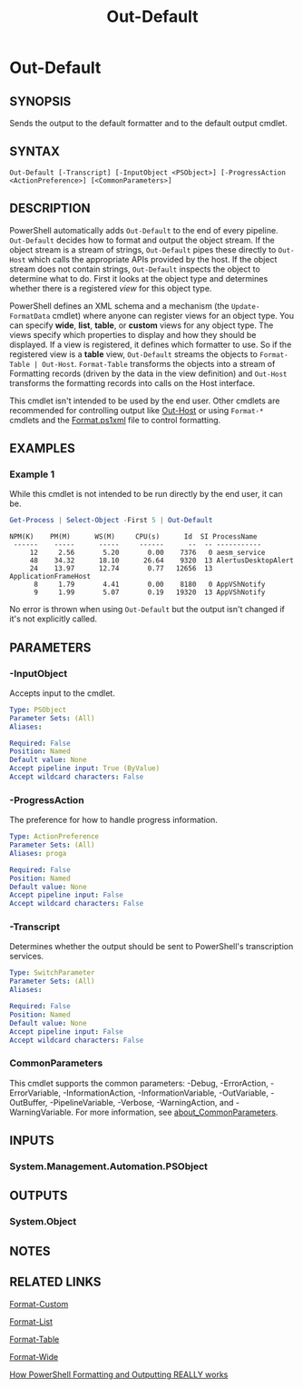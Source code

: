 ﻿---
external help file: Mercury.PowerShell.Hooks.dll-Help.xml
Locale: en-US
Module Name: Mercury.PowerShell.Hooks
ms.date: 02/07/2023
online version: https://learn.microsoft.com/powershell/module/microsoft.powershell.core/out-default?view=powershell-7.2&WT.mc_id=ps-gethelp
schema: 2.0.0
title: Out-Default
---

# Out-Default

## SYNOPSIS

Sends the output to the default formatter and to the default output cmdlet.

## SYNTAX

```
Out-Default [-Transcript] [-InputObject <PSObject>] [-ProgressAction <ActionPreference>] [<CommonParameters>]
```

## DESCRIPTION

PowerShell automatically adds `Out-Default` to the end of every pipeline. `Out-Default` decides how
to format and output the object stream. If the object stream is a stream of strings, `Out-Default`
pipes these directly to `Out-Host` which calls the appropriate APIs provided by the host. If the
object stream does not contain strings, `Out-Default` inspects the object to determine what to do.
First it looks at the object type and determines whether there is a registered _view_ for this
object type.

PowerShell defines an XML schema and a mechanism (the `Update-FormatData` cmdlet) where anyone can
register views for an object type. You can specify **wide**, **list**, **table**, or **custom**
views for any object type. The views specify which properties to display and how they should be
displayed. If a view is registered, it defines which formatter to use. So if the registered view is
a **table** view, `Out-Default` streams the objects to `Format-Table | Out-Host`. `Format-Table`
transforms the objects into a stream of Formatting records (driven by the data in the view
definition) and `Out-Host` transforms the formatting records into calls on the Host interface.

This cmdlet isn't intended to be used by the end user. Other cmdlets are recommended for controlling
output like [Out-Host](https://github.com/MicrosoftDocs/PowerShell-Docs/blob/main/reference/7.2/Microsoft.PowerShell.Core/Out-Host.md) or using
`Format-*` cmdlets and
the [Format.ps1xml](https://github.com/MicrosoftDocs/PowerShell-Docs/blob/main/reference/7.2/Microsoft.PowerShell.Core/About/about_Format.ps1xml.md)
file to control formatting.

## EXAMPLES

### Example 1

While this cmdlet is not intended to be run directly by the end user, it can be.

```powershell
Get-Process | Select-Object -First 5 | Out-Default
```

```Output
NPM(K)    PM(M)      WS(M)     CPU(s)      Id  SI ProcessName
 ------    -----      -----     ------      --  -- -----------
     12     2.56       5.20       0.00    7376   0 aesm_service
     48    34.32      18.10      26.64    9320  13 AlertusDesktopAlert
     24    13.97      12.74       0.77   12656  13 ApplicationFrameHost
      8     1.79       4.41       0.00    8180   0 AppVShNotify
      9     1.99       5.07       0.19   19320  13 AppVShNotify
```

No error is thrown when using `Out-Default` but the output isn't changed if it's not explicitly
called.

## PARAMETERS

### -InputObject

Accepts input to the cmdlet.

```yaml
Type: PSObject
Parameter Sets: (All)
Aliases:

Required: False
Position: Named
Default value: None
Accept pipeline input: True (ByValue)
Accept wildcard characters: False
```

### -ProgressAction

The preference for how to handle progress information.

```yaml
Type: ActionPreference
Parameter Sets: (All)
Aliases: proga

Required: False
Position: Named
Default value: None
Accept pipeline input: False
Accept wildcard characters: False
```

### -Transcript

Determines whether the output should be sent to PowerShell's transcription services.

```yaml
Type: SwitchParameter
Parameter Sets: (All)
Aliases:

Required: False
Position: Named
Default value: None
Accept pipeline input: False
Accept wildcard characters: False
```

### CommonParameters
This cmdlet supports the common parameters: -Debug, -ErrorAction, -ErrorVariable, -InformationAction, -InformationVariable, -OutVariable, -OutBuffer, -PipelineVariable, -Verbose, -WarningAction, and -WarningVariable. For more information, see [about_CommonParameters](http://go.microsoft.com/fwlink/?LinkID=113216).

## INPUTS

### System.Management.Automation.PSObject
## OUTPUTS

### System.Object
## NOTES

## RELATED LINKS

[Format-Custom](https://github.com/MicrosoftDocs/PowerShell-Docs/blob/main/reference/7.2/Microsoft.PowerShell.Utility/Format-Custom.md)

[Format-List](https://github.com/MicrosoftDocs/PowerShell-Docs/blob/main/reference/7.2/Microsoft.PowerShell.Utility/Format-List.md)

[Format-Table](https://github.com/MicrosoftDocs/PowerShell-Docs/blob/main/reference/7.2/Microsoft.PowerShell.Utility/Format-Table.md)

[Format-Wide](https://github.com/MicrosoftDocs/PowerShell-Docs/blob/main/reference/7.2/Microsoft.PowerShell.Utility/Format-Wide.md)

[How PowerShell Formatting and Outputting REALLY works](https://devblogs.microsoft.com/powershell/how-powershell-formatting-and-outputting-really-works/)
